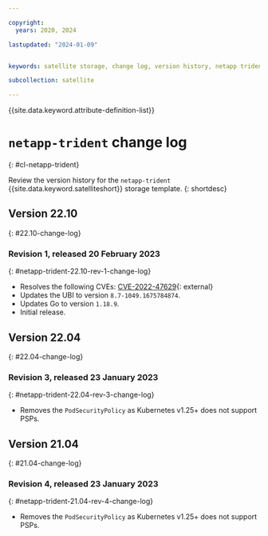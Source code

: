 ```yaml
---

copyright:
  years: 2020, 2024

lastupdated: "2024-01-09"


keywords: satellite storage, change log, version history, netapp trident

subcollection: satellite

---
```


{{site.data.keyword.attribute-definition-list}}

# `netapp-trident` change log
{: #cl-netapp-trident}

Review the version history for the `netapp-trident` {{site.data.keyword.satelliteshort}} storage template.
{: shortdesc}

## Version 22.10
{: #22.10-change-log}


### Revision 1, released 20 February 2023
{: #netapp-trident-22.10-rev-1-change-log}


- Resolves the following CVEs: [CVE-2022-47629](https://nvd.nist.gov/vuln/detail/CVE-2022-47629){: external} 
- Updates the UBI to version `8.7-1049.1675784874`.
- Updates Go to version `1.18.9`.
- Initial release.


## Version 22.04
{: #22.04-change-log}


### Revision 3, released 23 January 2023
{: #netapp-trident-22.04-rev-3-change-log}


- Removes the `PodSecurityPolicy` as Kubernetes v1.25+ does not support PSPs. 


## Version 21.04
{: #21.04-change-log}


### Revision 4, released 23 January 2023
{: #netapp-trident-21.04-rev-4-change-log}


- Removes the `PodSecurityPolicy` as Kubernetes v1.25+ does not support PSPs. 


